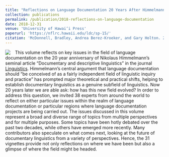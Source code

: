 ```yaml
---
title: "Reflections on Language Documentation 20 Years After Himmelmann 1998"
collection: publications
permalink: /publication/2018-reflections-on-language-documentation
date: 2018-12-31
venue: 'University of Hawai‘i Press'
paperurl: 'https://nflrc.hawaii.edu/ldc/sp-15/'
citation: 'McDonnell, Bradley, Andrea Berez-Kroeker, and Gary Holton. 2018.<i> Reflections on Language Documentation 20 Years After Himmelmann 1998</i>. (Language Documentation &amp;amp; Conservation Special Publication no. 15.) Honolulu: University of Hawai’i Press.'
---
```


<img src="/images/nan" align="left" style="margin-right: 15px;">This volume reflects on key issues in the field of language documentation on the 20 year anniversary of Nikolaus Himmelmann’s seminal article “Documentary and descriptive linguistics” in the journal [Linguistics](https://doi.org/10.1515/ling.1998.36.1.161). Himmelmann’s central argument that language documentation should “be conceived of as a fairly independent field of linguistic inquiry and practice” has prompted major theoretical and practical shifts, helping to establish documentary linguistics as a genuine subfield of linguistics. Now 20 years later we are able ask: how has this new field evolved?  In order to address this question, we invited 38 experts from around the world to reflect on either particular issues within the realm of language documentation or particular regions where language documentation projects are being carried out. The issues discussed in this volume represent a broad and diverse range of topics from multiple perspectives and for multiple purposes. Some topics have been hotly debated over the past two decades, while others have emerged more recently. Many contributors also speculate on what comes next, looking at the future of documentary linguistics from a variety of perspectives. Hence, the 31 vignettes provide not only reflections on where we have been but also a glimpse of where the field might be headed.
